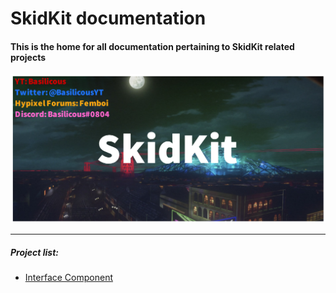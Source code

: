 # SkidKit documentation
#### This is the home for all documentation pertaining to SkidKit related projects

![SkidKit Banner](res/banner.png)

* * *
##### Project list:
- [Interface Component](InterfaceComponent/interface_component.md)